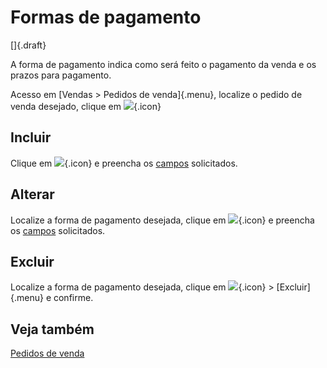 # Formas de pagamento

[]{.draft}

A forma de pagamento indica como será feito o pagamento da venda e os prazos para pagamento.

Acesso em [Vendas > Pedidos de venda]{.menu}, localize o pedido de venda desejado, clique em ![](https://static.zenerp.app.br/icons/purchase/purchasePayment.svg){.icon}

## Incluir

Clique em ![](https://static.zenerp.app.br/icons/action-create.svg){.icon} e preencha os [campos](salePayment-edit) solicitados.

## Alterar

Localize a forma de pagamento desejada, clique em ![](https://static.zenerp.app.br/icons/action-update.svg){.icon} e preencha os [campos](salePayment-edit) solicitados.

## Excluir

Localize a forma de pagamento desejada, clique em ![](https://static.zenerp.app.br/icons/action-more-tr.svg){.icon} > [Excluir]{.menu} e confirme.

## Veja também

[Pedidos de venda](sale)
